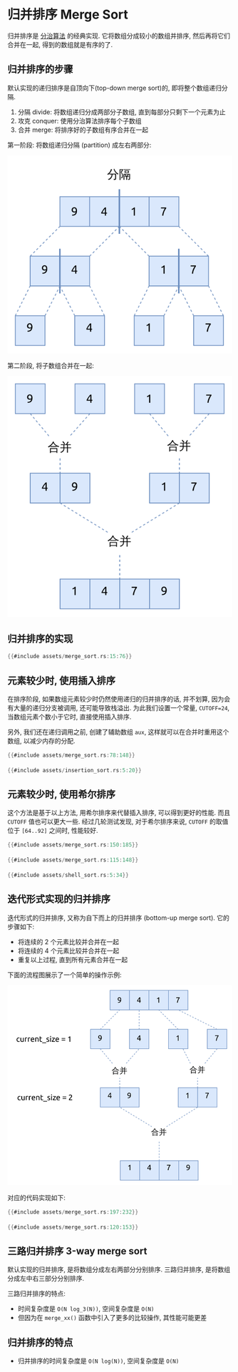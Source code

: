 # 归并排序 Merge Sort

归并排序是 [分治算法](../divide-and-conquer/index.md) 的经典实现.
它将数组分成较小的数组并排序, 然后再将它们合并在一起, 得到的数组就是有序的了.

## 归并排序的步骤

默认实现的递归排序是自顶向下(top-down merge sort)的, 即将整个数组递归分隔.

1. 分隔 divide: 将数组递归分成两部分子数组, 直到每部分只剩下一个元素为止
2. 攻克 conquer: 使用分治算法排序每个子数组
3. 合并 merge: 将排序好的子数组有序合并在一起

第一阶段: 将数组递归分隔 (partition) 成左右两部分:

![merge sort partition pass](assets/merge-sort-pass1.svg)

第二阶段, 将子数组合并在一起:

![merge sort merge pass](assets/merge-sort-pass2.svg)

## 归并排序的实现

```rust
{{#include assets/merge_sort.rs:15:76}}
```

## 元素较少时, 使用插入排序

在排序阶段, 如果数组元素较少时仍然使用递归的归并排序的话, 并不划算, 因为会有大量的递归分支被调用,
还可能导致栈溢出. 为此我们设置一个常量, `CUTOFF=24`, 当数组元素个数小于它时, 直接使用插入排序.

另外, 我们还在递归调用之前, 创建了辅助数组 `aux`, 这样就可以在合并时重用这个数组, 以减少内存的分配.

```rust
{{#include assets/merge_sort.rs:78:148}}

{{#include assets/insertion_sort.rs:5:20}}
```

## 元素较少时, 使用希尔排序

这个方法是基于以上方法, 用希尔排序来代替插入排序, 可以得到更好的性能. 而且 `CUTOFF` 值也可以更大一些.
经过几轮测试发现, 对于希尔排序来说, `CUTOFF` 的取值位于 `[64..92]` 之间时, 性能较好.

```rust
{{#include assets/merge_sort.rs:150:185}}

{{#include assets/merge_sort.rs:115:148}}

{{#include assets/shell_sort.rs:5:34}}
```

## 迭代形式实现的归并排序

迭代形式的归并排序, 又称为自下而上的归并排序 (bottom-up merge sort).
它的步骤如下:

- 将连续的 2 个元素比较并合并在一起
- 将连续的 4 个元素比较并合并在一起
- 重复以上过程, 直到所有元素合并在一起

下面的流程图展示了一个简单的操作示例:

![bottom-up merge sort](assets/bottom-up-merge-sort.svg)

对应的代码实现如下:

```rust
{{#include assets/merge_sort.rs:197:232}}

{{#include assets/merge_sort.rs:120:153}}
```

## 三路归并排序 3-way merge sort

默认实现的归并排序, 是将数组分成左右两部分分别排序. 三路归并排序, 是将数组分成左中右三部分分别排序.

三路归并排序的特点:

- 时间复杂度是 `O(N log_3(N))`, 空间复杂度是 `O(N)`
- 但因为在 `merge_xx()` 函数中引入了更多的比较操作, 其性能可能更差

## 归并排序的特点

- 归并排序的时间复杂度是 `O(N log(N))`, 空间复杂度是 `O(N)`
